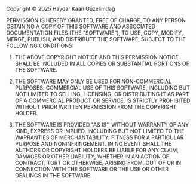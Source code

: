 Copyright © 2025 Haydar Kaan Güzelimdağ

PERMISSION IS HEREBY GRANTED, FREE OF CHARGE, TO ANY PERSON OBTAINING A COPY OF THIS SOFTWARE AND ASSOCIATED DOCUMENTATION FILES (THE "SOFTWARE"), TO USE, COPY, MODIFY, MERGE, PUBLISH, AND DISTRIBUTE THE SOFTWARE, SUBJECT TO THE FOLLOWING CONDITIONS:

1. THE ABOVE COPYRIGHT NOTICE AND THIS PERMISSION NOTICE SHALL BE INCLUDED IN ALL COPIES OR SUBSTANTIAL PORTIONS OF THE SOFTWARE.

2. THE SOFTWARE MAY ONLY BE USED FOR NON-COMMERCIAL   PURPOSES. COMMERCIAL USE OF THIS SOFTWARE, INCLUDING BUT NOT LIMITED TO SELLING, LICENSING, OR DISTRIBUTING IT AS PART OF A COMMERCIAL PRODUCT OR SERVICE, IS STRICTLY PROHIBITED WITHOUT PRIOR WRITTEN PERMISSION FROM THE COPYRIGHT HOLDER.

3. THE SOFTWARE IS PROVIDED "AS IS", WITHOUT WARRANTY OF ANY KIND, EXPRESS OR IMPLIED, INCLUDING BUT NOT LIMITED TO THE WARRANTIES OF MERCHANTABILITY, FITNESS FOR A PARTICULAR PURPOSE AND NONINFRINGEMENT. IN NO EVENT SHALL THE AUTHORS OR COPYRIGHT HOLDERS BE LIABLE FOR ANY CLAIM, DAMAGES OR OTHER LIABILITY, WHETHER IN AN ACTION OF CONTRACT, TORT OR OTHERWISE, ARISING FROM, OUT OF OR IN CONNECTION WITH THE SOFTWARE OR THE USE OR OTHER DEALINGS IN THE SOFTWARE.
